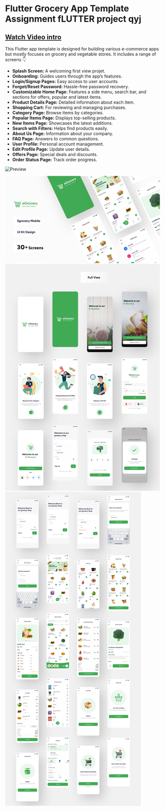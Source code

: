 # Flutter Grocery App Template Assignment fLUTTER project qyj

## [Watch Video intro](https://youtu.be/-RjEULM8a4w)

This Flutter app template is designed for building various e-commerce apps but mostly focuses on grocery and vegetable stores. It includes a range of screens 👇

- **Splash Screen:** A welcoming first view projet.
- **Onboarding:** Guides users through the app’s features.
- **Login/Signup Pages:** Easy access to user accounts.
- **Forget/Reset Password:** Hassle-free password recovery.
- **Customizable Home Page:** Features a side menu, search bar, and sections for offers, popular and latest items.
- **Product Details Page:** Detailed information about each item.
- **Shopping Cart:** For reviewing and managing purchases.
- **Category Page:** Browse items by categories.
- **Popular Items Page:** Displays top-selling products.
- **New Items Page:** Showcases the latest additions.
- **Search with Filters:** Helps find products easily.
- **About Us Page:** Information about your company.
- **FAQ Page:** Answers to common questions.
- **User Profile:** Personal account management.
- **Edit Profile Page:** Update user details.
- **Offers Page:** Special deals and discounts.
- **Order Status Page:** Track order progress.

![Preview](/gif.gif)

![App UI](/ui.png)
![App UI](/g_0.png)
![App UI](/g_1.png)
